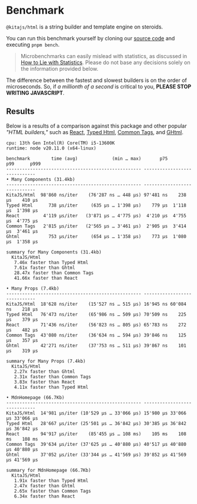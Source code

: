 # Benchmark

`@kitajs/html` is a string builder and template engine on steroids.

You can run this benchmark yourself by cloning our
[source code](https://github.com/kitajs/html) and executing `pnpm bench`.

> Microbenchmarks can easily mislead with statistics, as discussed in
> [How to Lie with Statistics](https://en.wikipedia.org/wiki/How_to_Lie_with_Statistics).
> Please do not base any decisions solely on the information provided below.

The difference between the fastest and slowest builders is on the order of
microseconds. So, if _a millionth of a second_ is critical to you, **PLEASE STOP
WRITING JAVASCRIPT**.

## Results

Below is a results of a comparison against this package and other popular _"HTML
builders,"_ such as [React](https://react.dev/),
[Typed Html](https://github.com/nicojs/typed-html),
[Common Tags](https://github.com/zspecza/common-tags), and
[GHtml](https://github.com/gurgunday/ghtml).

```
cpu: 13th Gen Intel(R) Core(TM) i5-13600K
runtime: node v20.11.0 (x64-linux)

benchmark        time (avg)             (min … max)       p75       p99      p999
--------------------------------------------------- -----------------------------
• Many Components (31.4kb)
--------------------------------------------------- -----------------------------
KitaJS/Html  98'860 ns/iter    (76'287 ns … 448 µs) 97'481 ns    238 µs    410 µs
Typed Html      738 µs/iter     (635 µs … 1'398 µs)    779 µs  1'118 µs  1'398 µs
React         4'119 µs/iter   (3'871 µs … 4'775 µs)  4'210 µs  4'755 µs  4'775 µs
Common Tags   2'815 µs/iter   (2'565 µs … 3'461 µs)  2'905 µs  3'414 µs  3'461 µs
Ghtml           753 µs/iter     (654 µs … 1'358 µs)    773 µs  1'080 µs  1'358 µs

summary for Many Components (31.4kb)
  KitaJS/Html
   7.46x faster than Typed Html
   7.61x faster than Ghtml
   28.47x faster than Common Tags
   41.66x faster than React

• Many Props (7.4kb)
--------------------------------------------------- -----------------------------
KitaJS/Html  18'628 ns/iter    (15'527 ns … 515 µs) 16'945 ns 60'084 ns    218 µs
Typed Html   76'473 ns/iter    (65'986 ns … 509 µs) 70'509 ns    225 µs    379 µs
React        71'436 ns/iter    (56'823 ns … 805 µs) 65'783 ns    272 µs    482 µs
Common Tags  43'080 ns/iter    (36'634 ns … 594 µs) 39'846 ns    125 µs    357 µs
Ghtml        42'271 ns/iter    (37'753 ns … 511 µs) 39'867 ns    101 µs    319 µs

summary for Many Props (7.4kb)
  KitaJS/Html
   2.27x faster than Ghtml
   2.31x faster than Common Tags
   3.83x faster than React
   4.11x faster than Typed Html

• MdnHomepage (66.7Kb)
--------------------------------------------------- -----------------------------
KitaJS/Html  14'981 µs/iter (10'529 µs … 33'066 µs) 15'980 µs 33'066 µs 33'066 µs
Typed Html   28'667 µs/iter (25'501 µs … 36'842 µs) 30'385 µs 36'842 µs 36'842 µs
React        94'917 µs/iter    (85'455 µs … 108 ms)    105 ms    108 ms    108 ms
Common Tags  39'634 µs/iter (37'625 µs … 40'880 µs) 40'517 µs 40'880 µs 40'880 µs
Ghtml        37'052 µs/iter (33'344 µs … 41'569 µs) 39'852 µs 41'569 µs 41'569 µs

summary for MdnHomepage (66.7Kb)
  KitaJS/Html
   1.91x faster than Typed Html
   2.47x faster than Ghtml
   2.65x faster than Common Tags
   6.34x faster than React
```
